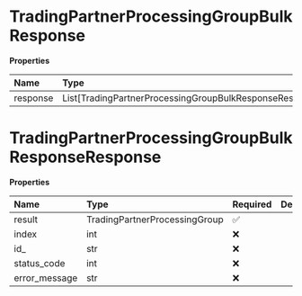 # TradingPartnerProcessingGroupBulkResponse

**Properties**

| Name     | Type                                                    | Required | Description |
| :------- | :------------------------------------------------------ | :------- | :---------- |
| response | List[TradingPartnerProcessingGroupBulkResponseResponse] | ❌       |             |

# TradingPartnerProcessingGroupBulkResponseResponse

**Properties**

| Name          | Type                          | Required | Description |
| :------------ | :---------------------------- | :------- | :---------- |
| result        | TradingPartnerProcessingGroup | ✅       |             |
| index         | int                           | ❌       |             |
| id\_          | str                           | ❌       |             |
| status_code   | int                           | ❌       |             |
| error_message | str                           | ❌       |             |


